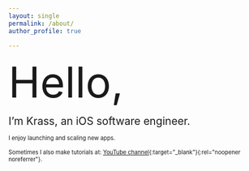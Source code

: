 ```yaml
---
layout: single
permalink: /about/
author_profile: true

---
```


<span style="font-size:6em;">Hello,</span>

<span style="font-size:1.5em;">I’m Krass, an iOS software engineer.</span> 

<span style="font-size:0.8em;"> I enjoy launching and scaling new apps.
    <br> 
    <br>
  Sometimes I also make tutorials at: [YouTube channel](https://www.youtube.com/channel/UCSMxuZP6KUb_i9F-K1LAtrw){:target="_blank"}{:rel="noopener noreferrer"}.
</span> 
